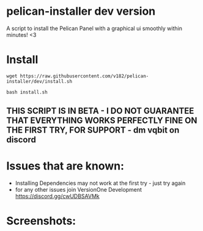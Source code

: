 # pelican-installer dev version
A script to install the Pelican Panel with a graphical ui smoothly within minutes! &lt;3


# Install
```wget https://raw.githubusercontent.com/v182/pelican-installer/dev/install.sh```

```bash install.sh```

## THIS SCRIPT IS IN BETA - I DO NOT GUARANTEE THAT EVERYTHING WORKS PERFECTLY FINE ON THE FIRST TRY, FOR SUPPORT - dm vqbit on discord

# Issues that are known:
- Installing Dependencies may not work at the first try - just try again
- for any other issues join VersionOne Development https://discord.gg/cwUDBSAVMk


# Screenshots:
